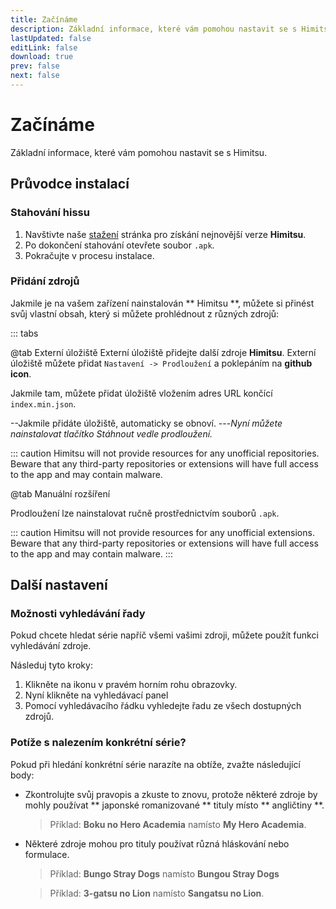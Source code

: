 ```yaml
---
title: Začínáme
description: Základní informace, které vám pomohou nastavit se s Himitsu.
lastUpdated: false
editLink: false
download: true
prev: false
next: false
---
```




# Začínáme

Základní informace, které vám pomohou nastavit se s Himitsu.

## Průvodce instalací

### Stahování hissu

1. Navštivte naše [stažení](/download/) stránka pro získání nejnovější verze **Himitsu**.
2. Po dokončení stahování otevřete soubor `.apk`.
3. Pokračujte v procesu instalace.

### Přidání zdrojů

Jakmile je na vašem zařízení nainstalován ** Himitsu **, můžete si přinést svůj vlastní obsah, který si můžete prohlédnout z různých zdrojů:


::: tabs

@tab Externí úložiště
Externí úložiště přidejte další zdroje **Himitsu**. Externí úložiště můžete přidat ``Nastavení -> Prodloužení`` a poklepáním na **github icon**.

Jakmile tam, můžete přidat úložiště vložením adres URL končící `index.min.json`.

--Jakmile přidáte úložiště, automaticky se obnoví.
---*Nyní můžete nainstalovat tlačítko Stáhnout vedle prodloužení.*

::: caution
Himitsu will not provide resources for any unofficial repositories. Beware that any third-party repositories or extensions will have full access to the app and may contain malware.

@tab Manuální rozšíření

Prodloužení lze nainstalovat ručně prostřednictvím souborů `.apk`.

::: caution
Himitsu will not provide resources for any unofficial extensions. Beware that any third-party repositories or extensions will have full access to the app and may contain malware.
:::

## Další nastavení

### Možnosti vyhledávání řady

Pokud chcete hledat série napříč všemi vašimi zdroji, můžete použít funkci vyhledávání zdroje.

Následuj tyto kroky:

1. Klikněte na ikonu v pravém horním rohu obrazovky.
1. Nyní klikněte na vyhledávací panel
1. Pomocí vyhledávacího řádku vyhledejte řadu ze všech dostupných zdrojů.

### Potíže s nalezením konkrétní série?

Pokud při hledání konkrétní série narazíte na obtíže, zvažte následující body:

* Zkontrolujte svůj pravopis a zkuste to znovu, protože některé zdroje by mohly používat ** japonské romanizované ** tituly místo ** angličtiny **.
  > Příklad: **Boku no Hero Academia** namísto **My Hero Academia**.

* Některé zdroje mohou pro tituly používat různá hláskování nebo formulace.
  > Příklad: **Bungo Stray Dogs** namísto **Bungou Stray Dogs**

  > Příklad: **3-gatsu no Lion** namísto **Sangatsu no Lion**.

